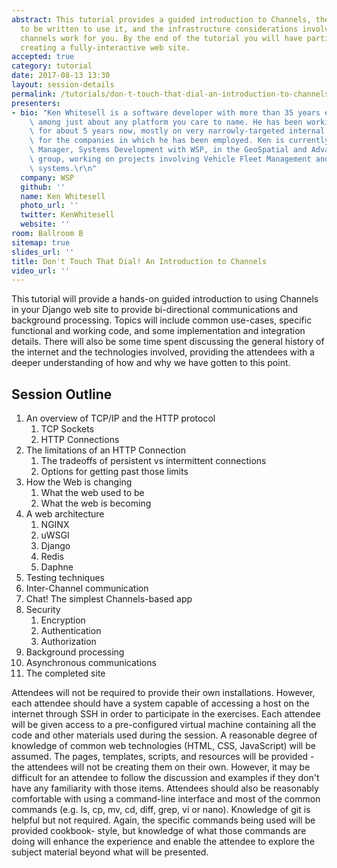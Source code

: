 ```yaml
---
abstract: This tutorial provides a guided introduction to Channels, the code needed
  to be written to use it, and the infrastructure considerations involved in making
  channels work for you. By the end of the tutorial you will have participated in
  creating a fully-interactive web site.
accepted: true
category: tutorial
date: 2017-08-13 13:30
layout: session-details
permalink: /tutorials/don-t-touch-that-dial-an-introduction-to-channels/
presenters:
- bio: "Ken Whitesell is a software developer with more than 35 years experience scattered\
    \ among just about any platform you care to name. He has been working with Django\
    \ for about 5 years now, mostly on very narrowly-targeted internal applications\
    \ for the companies in which he has been employed. Ken is currently an Assistant\
    \ Manager, Systems Development with WSP, in the GeoSpatial and Advanced Technology\
    \ group, working on projects involving Vehicle Fleet Management and Traffic Control\
    \ systems.\r\n"
  company: WSP
  github: ''
  name: Ken Whitesell
  photo_url: ''
  twitter: KenWhitesell
  website: ''
room: Ballroom B
sitemap: true
slides_url: ''
title: Don't Touch That Dial! An Introduction to Channels
video_url: ''
---
```


This tutorial will provide a hands-on guided introduction to using Channels in your Django web site to provide bi-directional communications and background processing. Topics will include common use-cases, specific functional and working code, and some implementation and integration details. There will also be some time spent discussing the general history of the internet and the technologies involved, providing the attendees with a deeper understanding of how and why we have gotten to this point.

Session Outline
---------------

1. An overview of TCP/IP and the HTTP protocol
    1. TCP Sockets
    1. HTTP Connections
1. The limitations of an HTTP Connection
    1. The tradeoffs of persistent vs intermittent connections
    1. Options for getting past those limits
1. How the Web is changing
    1. What the web used to be
    1. What the web is becoming
1. A web architecture
    1. NGINX
    1. uWSGI
    1. Django
    1. Redis
    1. Daphne
1. Testing techniques
1. Inter-Channel communication
1. Chat! The simplest Channels-based app
1. Security
    1. Encryption
    1. Authentication
    1. Authorization
1. Background processing
1. Asynchronous communications
1. The completed site

Attendees will not be required to provide their own installations. However, each attendee should have a system capable of accessing a host on the internet through SSH in order to participate in the exercises. Each attendee will be given access to a pre-configured virtual machine containing all the code and other materials used during the session.
A reasonable degree of knowledge of common web technologies (HTML, CSS, JavaScript) will be assumed. The pages, templates, scripts, and resources will be provided - the attendees will not be creating them on their own. However, it may be difficult for an attendee to follow the discussion and examples if they don't have any familiarity with those items.
Attendees should also be reasonably comfortable with using a command-line interface and most of the common commands (e.g. ls, cp, mv, cd, diff, grep, vi or nano). Knowledge of git is helpful but not required. Again, the specific commands being used will be provided cookbook- style, but knowledge of what those commands are doing will enhance the experience and enable the attendee to explore the subject material beyond what will be presented.
